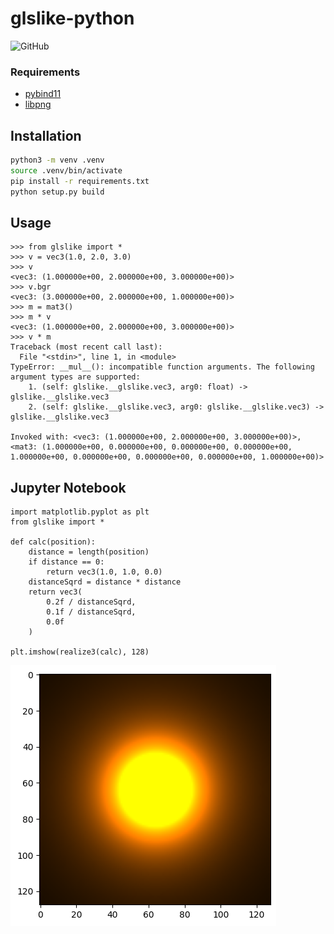 # glslike-python

![GitHub](https://img.shields.io/github/license/mugwort-rc/glslike)

### Requirements

* [pybind11](https://github.com/pybind/pybind11)
* [libpng](http://www.libpng.org/pub/png/libpng.html)


## Installation

```bash
python3 -m venv .venv
source .venv/bin/activate
pip install -r requirements.txt
python setup.py build
```


## Usage

```python3
>>> from glslike import *
>>> v = vec3(1.0, 2.0, 3.0)
>>> v
<vec3: (1.000000e+00, 2.000000e+00, 3.000000e+00)>
>>> v.bgr
<vec3: (3.000000e+00, 2.000000e+00, 1.000000e+00)>
>>> m = mat3()
>>> m * v
<vec3: (1.000000e+00, 2.000000e+00, 3.000000e+00)>
>>> v * m
Traceback (most recent call last):
  File "<stdin>", line 1, in <module>
TypeError: __mul__(): incompatible function arguments. The following argument types are supported:
    1. (self: glslike.__glslike.vec3, arg0: float) -> glslike.__glslike.vec3
    2. (self: glslike.__glslike.vec3, arg0: glslike.__glslike.vec3) -> glslike.__glslike.vec3

Invoked with: <vec3: (1.000000e+00, 2.000000e+00, 3.000000e+00)>, <mat3: (1.000000e+00, 0.000000e+00, 0.000000e+00, 0.000000e+00, 1.000000e+00, 0.000000e+00, 0.000000e+00, 0.000000e+00, 1.000000e+00)>
```

## Jupyter Notebook

```
import matplotlib.pyplot as plt
from glslike import *

def calc(position):
    distance = length(position)
    if distance == 0:
        return vec3(1.0, 1.0, 0.0)
    distanceSqrd = distance * distance
    return vec3(
        0.2f / distanceSqrd,
        0.1f / distanceSqrd,
        0.0f
    )

plt.imshow(realize3(calc), 128)
```

![result of jupyter notebook](../docs/img/jupyter-notebook.png)
